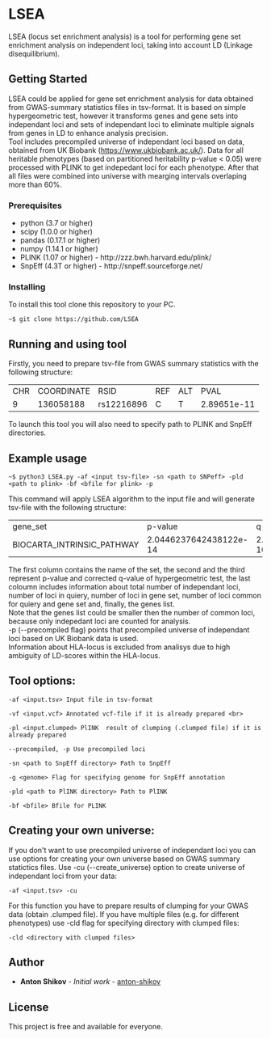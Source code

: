 # LSEA
LSEA (locus set enrichment analysis) is a tool for performing gene set enrichment analysis on independent loci, taking into account LD (Linkage disequilibrium).

## Getting Started

LSEA could be applied for gene set enrichment analysis for data obtained from GWAS-summary statistics files in tsv-format. It is based on simple hypergeometric test, however it transforms genes and gene sets into independant loci and sets of independant loci to eliminate multiple signals from genes in LD to enhance analysis precision. 
<br>Tool includes precompiled universe of independant loci based on data, obtained from UK Biobank (https://www.ukbiobank.ac.uk/). Data for all heritable phenotypes (based on partitioned heritability p-value < 0.05) were processed with PLINK to get indepedant loci for each phenotype. After that all files were combined into universe with mearging intervals overlaping more than 60%.

### Prerequisites
<ul>
  <li>python (3.7 or higher) </li>
  <li>scipy (1.0.0 or higher)  
  </li>
  <li>pandas (0.17.1 or higher)
  </li>
  <li>numpy (1.14.1 or higher)
  </li> 
  <li>PLINK (1.07 or higher) - http://zzz.bwh.harvard.edu/plink/
  </li>
  <li>SnpEff (4.3T or higher) - http://snpeff.sourceforge.net/
  </li>
</ul>

### Installing

To install this tool clone this repository to your PC.

```
~$ git clone https://github.com/LSEA
```

## Running and using tool

Firstly, you need to prepare tsv-file from GWAS summary statistics with the following structure: <br> 
<table>
  <tr>
    <td>CHR</td>
    <td>COORDINATE</td>
    <td>RSID</td>
    <td>REF</td>
    <td>ALT</td>
    <td>PVAL</td>
  </tr>
    <tr>
    <td>9</td>
    <td>136058188</td>
    <td>rs12216896</td>
    <td>C</td>
    <td>T</td>
    <td>2.89651e-11</td>
  </tr>
</table>

To launch this tool you will also need to specify path to PLINK and SnpEff directories.

## Example usage
```
~$ python3 LSEA.py -af <input tsv-file> -sn <path to SNPeff> -pld <path to plink> -bf <bfile for plink> -p
```
This command will apply LSEA algorithm to the input file and will generate tsv-file with the following structure: 
<table>
  <tr>
    <td>gene_set</td>
    <td>p-value</td>
    <td>q-value</td>
    <td>enrich_description</td>
  </tr>
  <tr>
    <td>BIOCARTA_INTRINSIC_PATHWAY</td>
    <td>2.0446237642438122e-14</td>
    <td>2.2517441515617103e-10</td>
    <td>(17776, 11, 36, 6, 'F11;FGB;FGA;F5;FGG;KLKB1')</td>
  </tr>
</table>
The first column contains the name of the set, the second and the third represent p-value and corrected q-value of hypergeometric test, the last coloumn includes information about total number of independant loci, number of loci in quiery, number of loci in gene set, number of loci common for quiery and gene set and, finally, the genes list.<br> 
Note that the genes list could be smaller then the number of common loci, because only indepedant loci are counted for analysis. <br>
-p (--precompiled flag) points that precompiled universe of independant loci based on UK Biobank data is used.<br>
Information about HLA-locus is excluded from analisys due to high ambiguity of LD-scores within the HLA-locus.

## Tool options: 
```
-af <input.tsv> Input file in tsv-format 
```
```
-vf <input.vcf> Annotated vcf-file if it is already prepared <br> 
```
```
-pl <input.clumped> PlINK  result of clumping (.clumped file) if it is already prepared
```
```
--precompiled, -p Use precompiled loci
```
```
-sn <path to SnpEff directory> Path to SnpEff
```
```
-g <genome> Flag for specifying genome for SnpEff annotation
```
```
-pld <path to PlINK directory> Path to PlINK 
```
```
-bf <bfile> Bfile for PLINK
```

## Creating your own universe:  
If you don't want to use precompiled universe of independant loci you can use options for creating your own universe based on GWAS summary statictics files. Use -cu (--create_universe) option to create universe of independant loci from your data:
```
-af <input.tsv> -cu
```
For this function you have to prepare results of clumping for your GWAS data (obtain .clumped file). If you have multiple 
files (e.g. for different phenotypes) use -cld <directory> flag for specifying directory with clumped files:
  
```
-cld <directory with clumped files>
``` 


## Author

* **Anton Shikov** - *Initial work* - [anton-shikov](https://github.com/anton-shikov)


## License

This project is free and available for everyone.

